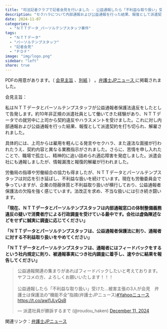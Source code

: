 ```yaml
---
title: "司法記者クラブで記者会見を行いました - 公益通報したら「不利益な取り扱い」受けた…"
description: "セクハラについて内部通報および公益通報を行った結果、報復として派遣契約を打ち切られ、解雇されました。"
date: 2024-11-07
categories:
  - "ＮＴＴデータ_パーソルテンプスタッフ事件"
tags:
  - "ＮＴＴデータ"
  - "パーソルテンプスタッフ"
  - "記者会見"
  - "ＰＤＦ"
image: "img/logo.png"
sidebar: "left"
share: true
---
```


<div class="card-top-container">
    <div class="card-top">
        <div class="card-top-content">
            PDFの用意があります。（ <a href="https://minnanosaiban.github.io/hontonoriyuu/pdf/ＮＴＴdata/ＮＴＴdata_20241107-1.pdf">会見主旨</a> 、<a href="https://minnanosaiban.github.io/hontonoriyuu/pdf/ＮＴＴdata/ＮＴＴdata_20241107-2.pdf">別紙</a> ） 。<a href="https://www.ben54.jp/news/1666">弁護士JPニュース <i class="bi bi-arrow-up-right"></i> </a> に掲載されました。
        </div>
    </div>
</div>

会見主旨：

私はＮＴＴデータとパーソルテンプスタッフが公益通報者保護法違反をしたとして告発します。約10年非正規の派遣社員として働いてきた経験があり、ＮＴＴデータでの就労中に上司から契約違反やハラスメントを受けました。これに対し内部通報および公益通報を行った結果、報復として派遣契約を打ち切られ、解雇されました。

<!--more-->

具体的には、上司からは雇用を軽んじる発言やセクハラ、また違法な面接が行われたうえ、契約内容と異なる業務指示がされました。さらに、苦情を申し入れたことで、職場で孤立し、精神的に追い詰められ適応障害を発症しました。派遣会社にも通報しましたが、情報漏洩と報復的解雇が行われました。

労働局の指導や労働組合の協力も得ましたが、ＮＴＴデータとパーソルテンプスタッフは対応を引き延ばし、不利益な扱いを続けています。現在も労働委員会で争っていますが、企業の隠蔽体質と不利益取り扱いが横行しており、公益通報者保護法の欠陥を強く感じています。法改正を求め、不当な扱いには引き続き闘います。 

**「現在、ＮＴＴデータとパーソルテンプスタッフは内部通報窓口の体制整備義務違反の疑いで消費者庁による行政調査を受けている最中です。会社は虚偽陳述などをせずに誠実に調査に応じてください」**

**「ＮＴＴデータとパーソルテンプスタッフは、公益通報者保護法に則り、通報者に対する不利益取り扱いをやめてください」**

**「ＮＴＴデータとパーソルテンプスタッフは、通報者にはフィードバックをするという社内規定に則り、被通報事実につき社内調査に着手し、速やかに結果を報告してください」**

<div class="tweet-container">
<blockquote class="twitter-tweet"><p lang="ja" dir="ltr">公益通報関連の集まりがあればフィードバックしたいと考えております。ヤフコメの方、よろしくお願いいたします！！！<br><br>公益通報したら「不利益な取り扱い」受けた…被害主張の3人が会見　弁護士は保護法の“機能不全”指摘(弁護士JPニュース)<a href="https://twitter.com/hashtag/Yahoo%E3%83%8B%E3%83%A5%E3%83%BC%E3%82%B9?src=hash&amp;ref_src=twsrc%5Etfw">#Yahooニュース</a><a href="https://t.co/awI1JLyQsB">https://t.co/awI1JLyQsB</a></p>&mdash; 派遣社員が勝訴するまで (@roudou_haken) <a href="https://twitter.com/roudou_haken/status/1866826646067744962?ref_src=twsrc%5Etfw">December 11, 2024</a></blockquote> <script async src="https://platform.twitter.com/widgets.js" charset="utf-8"></script>
</div>

<div class="card-bottom-container">
    <div class="card-bottom">
        <div class="card-bottom-content">
            関連リンク：<a href="https://www.ben54.jp/news/1666">弁護士JPニュース <i class="bi bi-arrow-up-right"></i> </a>
        </div>
    </div>
</div>